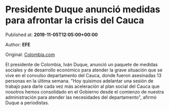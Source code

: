 
# Presidente Duque anunció medidas para afrontar la crisis del Cauca

Published at: **2019-11-05T12:05:00+00:00**

Author: **EFE**

Original: [Colombia.com](https://www.colombia.com/actualidad/nacionales/presidente-ivan-duque-medidas-asesinatos-cauca-246521)

El presidente de Colombia, Iván Duque, anunció un paquete de medidas sociales y de desarrollo económico para atender la grave situación que se vive en el convulso departamento del Cauca, donde fueron asesinadas 13 personas en la última semana.
"Hoy quisimos adelantar una sesión de trabajo para darle cada vez más aceleración al plan social del Cauca que nosotros hemos consolidado en el Gobierno desde el comienzo de nuestra administración para atender las necesidades del departamento", afirmó Duque a periodistas.
